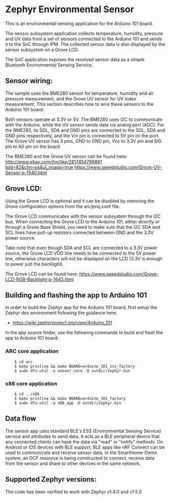 # Zephyr Environmental Sensor

This is an environmental sensing application for the Arduino 101 board.

The sensor subsystem application collects temperature, humidity, pressure and UV
data from a set of sensors connected to the Arduino 101 and sends it to the SoC
through IPM. The collected sensor data is also displayed by the sensor subsystem
on a Grove LCD.

The SoC application exposes the received sensor data as a simple Bluetooth
Environmental Sensing Service.

## Sensor wiring:

The sample uses the BME280 sensor for temperature, humidity and air pressure
measurement, and the Grove UV sensor for UV index measurement. This section
describes how to wire these sensors to the Arduino 101 board.

Both sensors operate at 3.3V or 5V. The BME280 uses I2C to communicate with
the Arduino, while the UV sensor sends data via analog port (ADC). For the
BME280, its SDL, SDA and GND pins are connected to the SDL, SDA and GND pins
respectively, and the Vin pin is connected to 5V pin on the port. The Grove
UV sensor has 3 pins, GND to GND pin, Vcc to 3.3V pin and SIG pin to A0 pin
on the board.

The BME280 and the Grove UV sensor can be found here:
http://www.ebay.com/itm/like/281745479989?lpid=82&chn=ps&ul_noapp=true
https://www.seeedstudio.com/Grove-UV-Sensor-p-1540.html

## Grove LCD:

Using the Grove LCD is optional and it can be disabled by removing the Grove
configuration options from the arc/proj.conf file.

The Grove LCD communicates with the sensor subsystem through the I2C bus. When
connecting the Grove LCD to the Arduino 101, either directly or through a Grove
Base Shield, you need to make sure that the I2C SDA and SCL lines have pull-up
resistors connected between GND and the 3.3V power source.

Take note that even though SDA and SCL are connected to a 3.3V power source, the
Grove LCD VDD line needs to be connected to the 5V power line, otherwise
characters will not be displayed on the LCD (3.3V is enough to power just the
backlight).

The Grove LCD can be found here:
https://www.seeedstudio.com/Grove-LCD-RGB-Backlight-p-1643.html

## Building and flashing the app to Arduino 101
In order to build the Zephyr app for the Arduino 101 board, first setup the
Zephyr dev environment following the guidance here.
* https://wiki.zephyrproject.org/view/Arduino_101

In the app source folder, use the following commands to build and flash the app
to Arduino 101 board:

### ARC core application
```
    $ cd arc
    $ make pristine && make BOARD=arduino_101_sss_factory
    $ sudo dfu-util -a sensor_core -D outdir/zephyr.bin
```

### x86 core application
```
    $ cd ../x86
    $ make pristine && make BOARD=arduino_101_factory
    $ sudo dfu-util -a x86_app -D outdir/zephyr.bin
```

## Data flow
The sensor app uses standard BLE's ESS (Environmental Sensing Service) service and attributes to send data. It acts as a BLE peripheral device that any connected clients can have the data via "read" or "notify" methods. On Android or iOS devices with BLE support, BLE apps like nRF Connect can be used to communicate and receive sensor data. In the SmartHome-Demo system, an OCF resource is being constructed to connect, receive data from the sensor and share to other devices in the same network.

## Supported Zephyr versions:
The code has been verified to work with Zephyr v1.4.0 and v1.5.0
